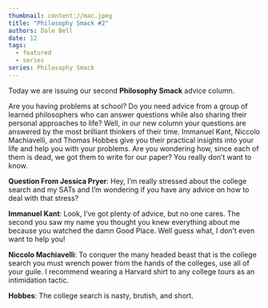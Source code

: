 ```yaml
---
thumbnail: content://mac.jpeg
title: "Philosophy Smack #2"
authors: Dale Bell
date: 12
tags:
  - featured
  - series
series: Philosophy Smack
---
```


Today we are issuing our second **Philosophy Smack** advice column. 

Are you having problems at school? Do you need advice from a group of learned philosophers who can answer questions while also sharing their personal approaches to life? Well, in our new column your questions are answered by the most brilliant thinkers of their time. Immanuel Kant, Niccolo Machiavelli, and Thomas Hobbes give you their practical insights into your life and help you with your problems. Are you wondering how, since each of them is dead, we got them to write for our paper? You really don’t want to know.

**Question From Jessica Pryer**: Hey, I’m really stressed about the college search and my SATs and I’m wondering if you have any advice on how to deal with that stress?

**Immanuel Kant**: Look, I’ve got plenty of advice, but no one cares. The second you saw my name you thought you knew everything about me because you watched the damn Good Place. Well guess what, I don’t even want to help you!

**Niccolo Machiavelli**: To conquer the many headed beast that is the college search you must wrench power from the hands of the colleges, use all of your guile. I recommend wearing a Harvard shirt to any college tours as an intimidation tactic.

**Hobbes**: The college search is nasty, brutish, and short.

